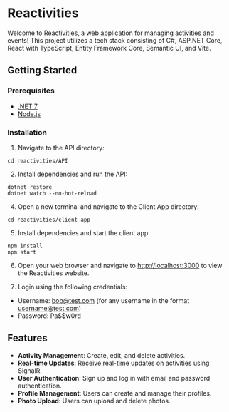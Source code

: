 # Reactivities

Welcome to Reactivities, a web application for managing activities and events! This project utilizes a tech stack consisting of C#, ASP.NET Core, React with TypeScript, Entity Framework Core, Semantic UI, and Vite.

## Getting Started

### Prerequisites

- [.NET 7](https://dotnet.microsoft.com/download)
- [Node.js](https://nodejs.org/en/download/)

### Installation

1. Navigate to the API directory:
```
cd reactivities/API
```

2. Install dependencies and run the API:
```
dotnet restore
dotnet watch --no-hot-reload
```

4. Open a new terminal and navigate to the Client App directory:
```
cd reactivities/client-app
```

5. Install dependencies and start the client app:
```
npm install
npm start
```

6. Open your web browser and navigate to [http://localhost:3000](http://localhost:3000) to view the Reactivities website.
   
8. Login using the following credentials:
  + Username: bob@test.com (for any username in the format username@test.com)
  + Password: Pa$$w0rd

## Features

- **Activity Management**: Create, edit, and delete activities.
- **Real-time Updates**: Receive real-time updates on activities using SignalR.
- **User Authentication**: Sign up and log in with email and password authentication.
- **Profile Management**: Users can create and manage their profiles.
- **Photo Upload**: Users can upload and delete photos.
